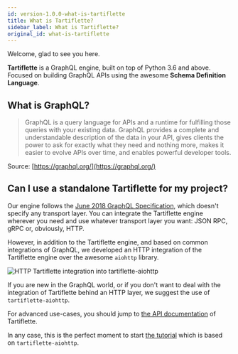 ```yaml
---
id: version-1.0.0-what-is-tartiflette
title: What is Tartiflette?
sidebar_label: What is Tartiflette?
original_id: what-is-tartiflette
---
```


Welcome, glad to see you here.

**Tartiflette** is a GraphQL engine, built on top of Python 3.6 and above. Focused on building GraphQL APIs using the awesome **Schema Definition Language**.

## What is GraphQL?

> GraphQL is a query language for APIs and a runtime for fulfilling those queries with your existing data. GraphQL provides a complete and understandable description of the data in your API, gives clients the power to ask for exactly what they need and nothing more, makes it easier to evolve APIs over time, and enables powerful developer tools.

Source: [https://graphql.org/](https://graphql.org/)

## Can I use a standalone Tartiflette for my project?

Our engine follows the [June 2018 GraphQL Specification](https://graphql.github.io/graphql-spec/June2018/), which doesn't specify any transport layer. You can integrate the Tartiflette engine wherever you need and use whatever transport layer you want: JSON RPC, gRPC or, obviously, HTTP.

However, in addition to the Tartiflette engine, and based on common integrations of GraphQL, we developed an HTTP integration of the Tartiflette engine over the awesome `aiohttp` library.

![HTTP Tartiflette integration into tartiflette-aiohttp](/docs/assets/tartiflette-aiohttp.png)

If you are new in the GraphQL world, or if you don't want to deal with the integration of Tartiflette behind an HTTP layer, we suggest the use of `tartiflette-aiohttp`.

For advanced use-cases, you should jump to [the API documentation](../api/engine.md) of Tartiflette.

In any case, this is the perfect moment to start [the tutorial](../tutorial/getting-started.md) which is based on `tartiflette-aiohttp`.
